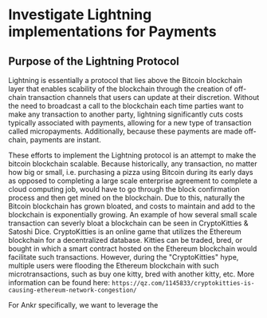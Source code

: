 # Investigate Lightning implementations for Payments

## Purpose of the Lightning Protocol

Lightning is essentially a protocol that lies above the Bitcoin blockchain layer that enables scability of the blockchain through the creation of off-chain transaction channels that users can update at their discretion. Without the need to broadcast a call to the blockchain each time parties want to make any transaction to another party, lightning significantly cuts costs typically associated with payments, allowing for a new type of transaction called micropayments. Additionally, because these payments are made off-chain, payments are instant. 

These efforts to implement the Lightning protocol is an attempt to make the bitcoin blockchain scalable. Because historically, any transaction, no matter how big or small, i.e. purchasing a pizza using Bitcoin during its early days as opposed to completing a large scale enterprise agreement to complete a cloud computing job, would have to go through the block confirmation process and then get mined on the blockchain. Due to this, naturally the Bitcoin blockchain has grown bloated, and costs to maintain and add to the blockchain is exponentially growing. An example of how several small scale transaction can severly bloat a blockchain can be seen in CryptoKitties & Satoshi Dice. CryptoKitties is an online game that utilizes the Ethereum blockchain for a decentralized database. Kitties can be traded, bred, or bought in which a smart contract hosted on the Ethereum blockchain would facilitate such transactions. However, during the "CryptoKitties" hype, multiple users were flooding the Ethereum blockchain with such microtransactions, such as buy one kitty, bred with another kitty, etc. More information can be found here: ```https://qz.com/1145833/cryptokitties-is-causing-ethereum-network-congestion/```

For Ankr specifically, we want to leverage the  